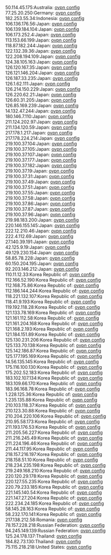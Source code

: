 50.114.45.175:Australia: [ovpn config](vpn/50_114_45_175.ovpn)  
77.25.20.250:Germany: [ovpn config](vpn/77_25_20_250.ovpn)  
182.253.55.34:Indonesia: [ovpn config](vpn/182_253_55_34.ovpn)  
106.136.176.56:Japan: [ovpn config](vpn/106_136_176_56.ovpn)  
106.139.184.104:Japan: [ovpn config](vpn/106_139_184_104.ovpn)  
106.173.252.4:Japan: [ovpn config](vpn/106_173_252_4.ovpn)  
113.153.66.199:Japan: [ovpn config](vpn/113_153_66_199.ovpn)  
118.87.182.244:Japan: [ovpn config](vpn/118_87_182_244.ovpn)  
122.132.39.36:Japan: [ovpn config](vpn/122_132_39_36.ovpn)  
122.208.194.109:Japan: [ovpn config](vpn/122_208_194_109.ovpn)  
124.38.105.163:Japan: [ovpn config](vpn/124_38_105_163.ovpn)  
126.120.167.35:Japan: [ovpn config](vpn/126_120_167_35.ovpn)  
126.121.146.204:Japan: [ovpn config](vpn/126_121_146_204.ovpn)  
126.187.33.235:Japan: [ovpn config](vpn/126_187_33_235.ovpn)  
126.1.62.111:Japan: [ovpn config](vpn/126_1_62_111.ovpn)  
126.214.150.229:Japan: [ovpn config](vpn/126_214_150_229.ovpn)  
126.220.62.21:Japan: [ovpn config](vpn/126_220_62_21.ovpn)  
126.60.31.205:Japan: [ovpn config](vpn/126_60_31_205.ovpn)  
126.85.169.239:Japan: [ovpn config](vpn/126_85_169_239.ovpn)  
14.132.47.244:Japan: [ovpn config](vpn/14_132_47_244.ovpn)  
180.146.7.110:Japan: [ovpn config](vpn/180_146_7_110.ovpn)  
211.124.202.97:Japan: [ovpn config](vpn/211_124_202_97.ovpn)  
211.134.120.59:Japan: [ovpn config](vpn/211_134_120_59.ovpn)  
217.178.1.217:Japan: [ovpn config](vpn/217_178_1_217.ovpn)  
217.178.224.214:Japan: [ovpn config](vpn/217_178_224_214.ovpn)  
219.100.37.104:Japan: [ovpn config](vpn/219_100_37_104.ovpn)  
219.100.37.105:Japan: [ovpn config](vpn/219_100_37_105.ovpn)  
219.100.37.107:Japan: [ovpn config](vpn/219_100_37_107.ovpn)  
219.100.37.177:Japan: [ovpn config](vpn/219_100_37_177.ovpn)  
219.100.37.182:Japan: [ovpn config](vpn/219_100_37_182.ovpn)  
219.100.37.19:Japan: [ovpn config](vpn/219_100_37_19.ovpn)  
219.100.37.31:Japan: [ovpn config](vpn/219_100_37_31.ovpn)  
219.100.37.49:Japan: [ovpn config](vpn/219_100_37_49.ovpn)  
219.100.37.51:Japan: [ovpn config](vpn/219_100_37_51.ovpn)  
219.100.37.55:Japan: [ovpn config](vpn/219_100_37_55.ovpn)  
219.100.37.58:Japan: [ovpn config](vpn/219_100_37_58.ovpn)  
219.100.37.86:Japan: [ovpn config](vpn/219_100_37_86.ovpn)  
219.100.37.87:Japan: [ovpn config](vpn/219_100_37_87.ovpn)  
219.100.37.96:Japan: [ovpn config](vpn/219_100_37_96.ovpn)  
219.98.183.200:Japan: [ovpn config](vpn/219_98_183_200.ovpn)  
220.146.155.145:Japan: [ovpn config](vpn/220_146_155_145.ovpn)  
222.12.210.46:Japan: [ovpn config](vpn/222_12_210_46.ovpn)  
222.4.112.69:Japan: [ovpn config](vpn/222_4_112_69.ovpn)  
27.140.39.191:Japan: [ovpn config](vpn/27_140_39_191.ovpn)  
42.125.9.19:Japan: [ovpn config](vpn/42_125_9_19.ovpn)  
49.129.230.154:Japan: [ovpn config](vpn/49_129_230_154.ovpn)  
58.85.78.228:Japan: [ovpn config](vpn/58_85_78_228.ovpn)  
60.150.204.195:Japan: [ovpn config](vpn/60_150_204_195.ovpn)  
92.203.146.212:Japan: [ovpn config](vpn/92_203_146_212.ovpn)  
110.11.12.33:Korea Republic of: [ovpn config](vpn/110_11_12_33.ovpn)  
112.166.52.190:Korea Republic of: [ovpn config](vpn/112_166_52_190.ovpn)  
112.168.75.86:Korea Republic of: [ovpn config](vpn/112_168_75_86.ovpn)  
112.186.144.244:Korea Republic of: [ovpn config](vpn/112_186_144_244.ovpn)  
118.221.132.107:Korea Republic of: [ovpn config](vpn/118_221_132_107.ovpn)  
118.41.9.193:Korea Republic of: [ovpn config](vpn/118_41_9_193.ovpn)  
119.192.118.28:Korea Republic of: [ovpn config](vpn/119_192_118_28.ovpn)  
121.133.78.169:Korea Republic of: [ovpn config](vpn/121_133_78_169.ovpn)  
121.161.112.58:Korea Republic of: [ovpn config](vpn/121_161_112_58.ovpn)  
121.161.204.168:Korea Republic of: [ovpn config](vpn/121_161_204_168.ovpn)  
121.168.2.193:Korea Republic of: [ovpn config](vpn/121_168_2_193.ovpn)  
121.184.151.89:Korea Republic of: [ovpn config](vpn/121_184_151_89.ovpn)  
125.130.231.206:Korea Republic of: [ovpn config](vpn/125_130_231_206.ovpn)  
125.133.70.138:Korea Republic of: [ovpn config](vpn/125_133_70_138.ovpn)  
125.142.186.87:Korea Republic of: [ovpn config](vpn/125_142_186_87.ovpn)  
125.177.195.169:Korea Republic of: [ovpn config](vpn/125_177_195_169.ovpn)  
14.56.135.145:Korea Republic of: [ovpn config](vpn/14_56_135_145.ovpn)  
175.116.100.130:Korea Republic of: [ovpn config](vpn/175_116_100_130.ovpn)  
175.202.52.183:Korea Republic of: [ovpn config](vpn/175_202_52_183.ovpn)  
183.102.107.134:Korea Republic of: [ovpn config](vpn/183_102_107_134.ovpn)  
183.109.66.170:Korea Republic of: [ovpn config](vpn/183_109_66_170.ovpn)  
183.96.168.78:Korea Republic of: [ovpn config](vpn/183_96_168_78.ovpn)  
1.228.125.36:Korea Republic of: [ovpn config](vpn/1_228_125_36.ovpn)  
1.235.135.88:Korea Republic of: [ovpn config](vpn/1_235_135_88.ovpn)  
210.103.118.37:Korea Republic of: [ovpn config](vpn/210_103_118_37.ovpn)  
210.123.30.88:Korea Republic of: [ovpn config](vpn/210_123_30_88.ovpn)  
210.204.220.106:Korea Republic of: [ovpn config](vpn/210_204_220_106.ovpn)  
210.95.58.173:Korea Republic of: [ovpn config](vpn/210_95_58_173.ovpn)  
211.193.176.53:Korea Republic of: [ovpn config](vpn/211_193_176_53.ovpn)  
211.205.56.227:Korea Republic of: [ovpn config](vpn/211_205_56_227.ovpn)  
211.216.245.49:Korea Republic of: [ovpn config](vpn/211_216_245_49.ovpn)  
211.224.196.46:Korea Republic of: [ovpn config](vpn/211_224_196_46.ovpn)  
211.44.117.95:Korea Republic of: [ovpn config](vpn/211_44_117_95.ovpn)  
218.157.216.197:Korea Republic of: [ovpn config](vpn/218_157_216_197.ovpn)  
218.158.51.10:Korea Republic of: [ovpn config](vpn/218_158_51_10.ovpn)  
218.234.235.198:Korea Republic of: [ovpn config](vpn/218_234_235_198.ovpn)  
219.249.168.210:Korea Republic of: [ovpn config](vpn/219_249_168_210.ovpn)  
220.120.29.178:Korea Republic of: [ovpn config](vpn/220_120_29_178.ovpn)  
220.127.55.235:Korea Republic of: [ovpn config](vpn/220_127_55_235.ovpn)  
220.79.233.185:Korea Republic of: [ovpn config](vpn/220_79_233_185.ovpn)  
221.145.140.54:Korea Republic of: [ovpn config](vpn/221_145_140_54.ovpn)  
221.147.27.204:Korea Republic of: [ovpn config](vpn/221_147_27_204.ovpn)  
222.234.24.185:Korea Republic of: [ovpn config](vpn/222_234_24_185.ovpn)  
58.145.28.163:Korea Republic of: [ovpn config](vpn/58_145_28_163.ovpn)  
58.232.170.141:Korea Republic of: [ovpn config](vpn/58_232_170_141.ovpn)  
217.138.212.58:Romania: [ovpn config](vpn/217_138_212_58.ovpn)  
78.157.228.218:Russian Federation: [ovpn config](vpn/78_157_228_218.ovpn)  
94.245.149.139:Russian Federation: [ovpn config](vpn/94_245_149_139.ovpn)  
125.24.178.137:Thailand: [ovpn config](vpn/125_24_178_137.ovpn)  
184.82.73.130:Thailand: [ovpn config](vpn/184_82_73_130.ovpn)  
75.115.218.218:United States: [ovpn config](vpn/75_115_218_218.ovpn)  
